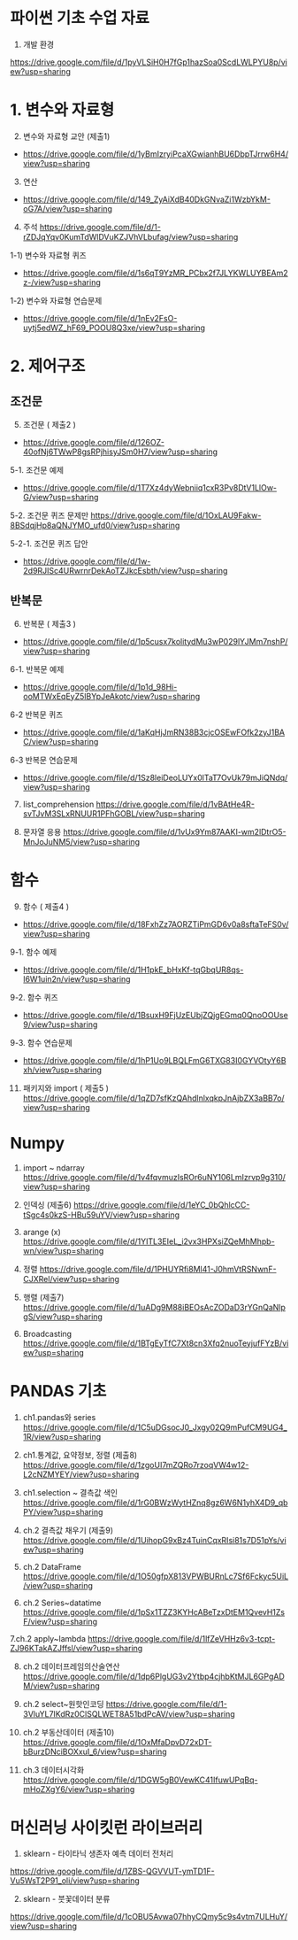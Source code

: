 # 파이썬 기초 수업 자료 

1. 개발 환경 

https://drive.google.com/file/d/1pyVLSiH0H7fGp1hazSoa0ScdLWLPYU8p/view?usp=sharing

# 1. 변수와 자료형 

2. 변수와 자료형 교안 (제출1)
* https://drive.google.com/file/d/1yBmIzryiPcaXGwianhBU6DbpTJrrw6H4/view?usp=sharing

3. 연산
* https://drive.google.com/file/d/149_ZyAiXdB40DkGNvaZi1WzbYkM-oG7A/view?usp=sharing

4. 주석
https://drive.google.com/file/d/1-rZDJqYqv0KumTdWlDVuKZJVhVLbufag/view?usp=sharing

1-1) 변수와 자료형 퀴즈 
* https://drive.google.com/file/d/1s6qT9YzMR_PCbx2f7JLYKWLUYBEAm2z-/view?usp=sharing

1-2) 변수와 자료형 연습문제 
* https://drive.google.com/file/d/1nEv2FsO-uytj5edWZ_hF69_POOU8Q3xe/view?usp=sharing

# 2. 제어구조 

## 조건문

5. 조건문 ( 제출2 ) 
* https://drive.google.com/file/d/126OZ-40ofNj6TWwP8gsRPjhisyJSm0H7/view?usp=sharing

5-1. 조건문 예제
* https://drive.google.com/file/d/1T7Xz4dyWebniiq1cxR3Pv8DtV1LlOw-G/view?usp=sharing

5-2. 조건문 퀴즈 문제만
https://drive.google.com/file/d/1OxLAU9Fakw-8BSdqjHp8aQNJYMO_ufd0/view?usp=sharing

5-2-1. 조건문 퀴즈 답안 
* https://drive.google.com/file/d/1w-2d9RJISc4URwrnrDekAoTZJkcEsbth/view?usp=sharing


## 반복문 

6. 반복문 ( 제출3 )
* https://drive.google.com/file/d/1p5cusx7kolitydMu3wP029lYJMm7nshP/view?usp=sharing

6-1. 반복문 예제 
* https://drive.google.com/file/d/1p1d_98Hi-ooMTWxEqEyZ5lBYpJeAkotc/view?usp=sharing

6-2 반복문 퀴즈 
* https://drive.google.com/file/d/1aKqHjJmRN38B3cjcOSEwFOfk2zyJ1BAC/view?usp=sharing

6-3 반복문 연습문제 
* https://drive.google.com/file/d/1Sz8leiDeoLUYx0lTaT7OvUk79mJiQNdq/view?usp=sharing

7. list_comprehension
https://drive.google.com/file/d/1vBAtHe4R-svTJvM3SLxRNUUR1PFhGOBL/view?usp=sharing

8. 문자열 응용
https://drive.google.com/file/d/1vUx9Ym87AAKI-wm2lDtrO5-MnJoJuNM5/view?usp=sharing

# 함수 

9.  함수 ( 제출4 )
* https://drive.google.com/file/d/18FxhZz7AORZTiPmGD6v0a8sftaTeFS0v/view?usp=sharing

9-1. 함수 예제 
* https://drive.google.com/file/d/1H1pkE_bHxKf-tqGbqUR8qs-l6W1uin2n/view?usp=sharing

9-2. 함수 퀴즈 
* https://drive.google.com/file/d/1BsuxH9FjUzEUbjZQjgEGmq0QnoOOUse9/view?usp=sharing

9-3. 함수 연습문제 
* https://drive.google.com/file/d/1hP1Uo9LBQLFmG6TXG83I0GYVOtyY6Bxh/view?usp=sharing


11. 패키지와 import ( 제출5 )
https://drive.google.com/file/d/1qZD7sfKzQAhdlnlxqkpJnAjbZX3aBB7o/view?usp=sharing


# Numpy 

1. import ~ ndarray 
https://drive.google.com/file/d/1v4fqvmuzIsROr6uNY106LmIzrvp9g310/view?usp=sharing

2. 인덱싱 (제출6) 
https://drive.google.com/file/d/1eYC_0bQhlcCC-tSgc4s0kzS-HBu59uYV/view?usp=sharing

3. arange (x) 
https://drive.google.com/file/d/1YITL3EIeL_i2vx3HPXsiZQeMhMhpb-wn/view?usp=sharing

4. 정렬
https://drive.google.com/file/d/1PHUYRfi8Ml41-J0hmVtRSNwnF-CJXRel/view?usp=sharing

6. 행렬 (제출7)
https://drive.google.com/file/d/1uADg9M88iBEOsAcZODaD3rYGnQaNlpgS/view?usp=sharing

6. Broadcasting
https://drive.google.com/file/d/1BTgEyTfC7Xt8cn3Xfq2nuoTeyjufFYzB/view?usp=sharing

# PANDAS 기초 

1. ch1.pandas와 series
https://drive.google.com/file/d/1C5uDGsocJ0_Jxgy02Q9mPufCM9UG4_1R/view?usp=sharing

2. ch1.통계값, 요약정보, 정렬 (제출8)
https://drive.google.com/file/d/1zgoUI7mZQRo7rzoqVW4w12-L2cNZMYEY/view?usp=sharing

3. ch1.selection ~ 결측값 색인
https://drive.google.com/file/d/1rG0BWzWytHZnq8gz6W6N1yhX4D9_qbPY/view?usp=sharing

4. ch.2 결측값 채우기 (제출9)
https://drive.google.com/file/d/1UihopG9xBz4TuinCqxRIsi81s7D51pYs/view?usp=sharing

5. ch.2 DataFrame
https://drive.google.com/file/d/1O50gfpX813VPWBURnLc7Sf6Fckyc5UiL/view?usp=sharing

6. ch.2 Series~datatime
https://drive.google.com/file/d/1pSx1TZZ3KYHcABeTzxDtEM1QvevH1ZsF/view?usp=sharing

7.ch.2 apply~lambda
https://drive.google.com/file/d/1lfZeVHHz6v3-tcpt-ZJ96KTakAZJffsl/view?usp=sharing

8. ch.2 데이터프레임의산술연산
https://drive.google.com/file/d/1dp6PlgUG3v2Ytbp4cjhbKtMJL6GPgADM/view?usp=sharing

9. ch.2 select~원핫인코딩
https://drive.google.com/file/d/1-3VluYL7IKdRz0ClSQLWET8A51bdPcAV/view?usp=sharing

10. ch.2 부동산데이터 (제출10) 
https://drive.google.com/file/d/1OxMfaDpvD72xDT-bBurzDNciBOXxuI_6/view?usp=sharing

11. ch.3 데이터시각화
https://drive.google.com/file/d/1DGW5gB0VewKC41IfuwUPqBq-mHoZXgY6/view?usp=sharing

# 머신러닝 사이킷런 라이브러리 

1. sklearn - 타이타닉 생존자 예측 데이터 전처리 

https://drive.google.com/file/d/1ZBS-QGVVUT-ymTD1F-Vu5WsT2P91_oli/view?usp=sharing

2. sklearn - 붓꽃데이터 분류

 https://drive.google.com/file/d/1cOBU5Avwa07hhyCQmy5c9s4vtm7ULHuY/view?usp=sharing


